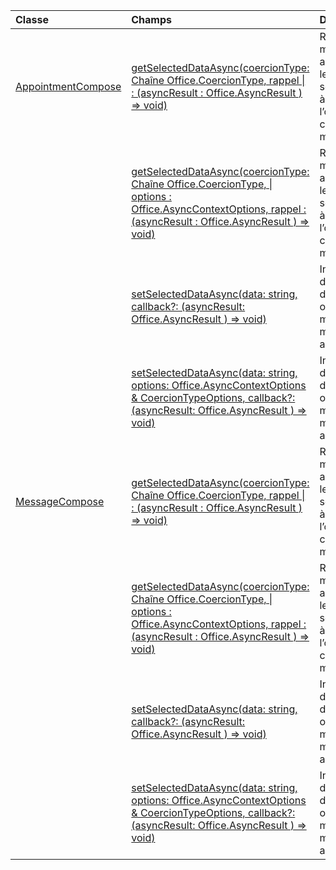 | Classe | Champs | Description |
|:---|:---|:---|
|[AppointmentCompose](/javascript/api/outlook/outlook.appointmentcompose)|[getSelectedDataAsync(coercionType: Chaîne Office.CoercionType, rappel \| : (asyncResult : Office.AsyncResult <string> ) => void)](/javascript/api/outlook/outlook.appointmentcompose#getselecteddataasync-coerciontype--callback--asyncresult-)|Renvoie de manière asynchrone les données sélectionnées à partir de l’objet ou du corps d’un message.|
||[getSelectedDataAsync(coercionType: Chaîne Office.CoercionType, \| options : Office.AsyncContextOptions, rappel : (asyncResult : Office.AsyncResult <any> ) => void)](/javascript/api/outlook/outlook.appointmentcompose#getselecteddataasync-coerciontype--options--callback--asyncresult-)|Renvoie de manière asynchrone les données sélectionnées à partir de l’objet ou du corps d’un message.|
||[setSelectedDataAsync(data: string, callback?: (asyncResult: Office.AsyncResult <void> ) => void)](/javascript/api/outlook/outlook.appointmentcompose#setselecteddataasync-data--callback--asyncresult-)|Insère les données dans le corps ou l’objet d’un message de manière asynchrone.|
||[setSelectedDataAsync(data: string, options: Office.AsyncContextOptions & CoercionTypeOptions, callback?: (asyncResult: Office.AsyncResult <void> ) => void)](/javascript/api/outlook/outlook.appointmentcompose#setselecteddataasync-data--options--callback--asyncresult-)|Insère les données dans le corps ou l’objet d’un message de manière asynchrone.|
|[MessageCompose](/javascript/api/outlook/outlook.messagecompose)|[getSelectedDataAsync(coercionType: Chaîne Office.CoercionType, rappel \| : (asyncResult : Office.AsyncResult <any> ) => void)](/javascript/api/outlook/outlook.messagecompose#getselecteddataasync-coerciontype--callback--asyncresult-)|Renvoie de manière asynchrone les données sélectionnées à partir de l’objet ou du corps d’un message.|
||[getSelectedDataAsync(coercionType: Chaîne Office.CoercionType, \| options : Office.AsyncContextOptions, rappel : (asyncResult : Office.AsyncResult <any> ) => void)](/javascript/api/outlook/outlook.messagecompose#getselecteddataasync-coerciontype--options--callback--asyncresult-)|Renvoie de manière asynchrone les données sélectionnées à partir de l’objet ou du corps d’un message.|
||[setSelectedDataAsync(data: string, callback?: (asyncResult: Office.AsyncResult <void> ) => void)](/javascript/api/outlook/outlook.messagecompose#setselecteddataasync-data--callback--asyncresult-)|Insère les données dans le corps ou l’objet d’un message de manière asynchrone.|
||[setSelectedDataAsync(data: string, options: Office.AsyncContextOptions & CoercionTypeOptions, callback?: (asyncResult: Office.AsyncResult <void> ) => void)](/javascript/api/outlook/outlook.messagecompose#setselecteddataasync-data--options--callback--asyncresult-)|Insère les données dans le corps ou l’objet d’un message de manière asynchrone.|
